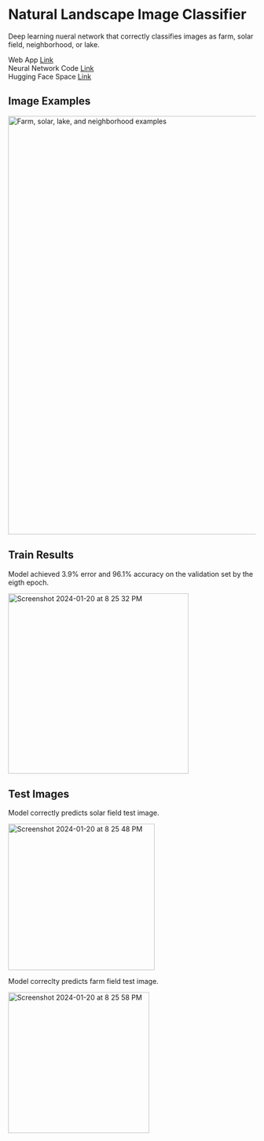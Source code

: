 # Natural Landscape Image Classifier
Deep learning nueral network that correctly classifies images as farm, solar field, neighborhood, or lake.

Web App <a href='https://kellyshreeve-landscape-image-classifier.hf.space/' target='_blank'>Link</a>  
Neural Network Code [Link](https://github.com/kellyshreeve/natural-landscape-image-classifier/blob/main/Natural-Landscape-Image-Classifier.ipynb)  
Hugging Face Space [Link](https://huggingface.co/spaces/kellyshreeve/Landscape-Image-Classifier)  

## Image Examples

<img width="852" alt="Farm, solar, lake, and neighborhood examples" src="https://github.com/kellyshreeve/natural-landscape-image-classifier/blob/main/images/farm%2C%20solar%2C%20lake%2C%20neighborhood.png">

## Train Results

Model achieved 3.9% error and 96.1% accuracy on the validation set by the eigth epoch. 

<img width="367" alt="Screenshot 2024-01-20 at 8 25 32 PM" src="https://github.com/kellyshreeve/farm_vs_solar_img_classifier/assets/109543606/a5d02675-d111-4983-8c73-9641fe606464">

## Test Images

Model correctly predicts solar field test image.

<img width="298" alt="Screenshot 2024-01-20 at 8 25 48 PM" src="https://github.com/kellyshreeve/farm_vs_solar_img_classifier/assets/109543606/b26a5da9-a2eb-4650-b4fa-0895d12e9412">


Model correclty predicts farm field test image.

<img width="287" alt="Screenshot 2024-01-20 at 8 25 58 PM" src="https://github.com/kellyshreeve/farm_vs_solar_img_classifier/assets/109543606/f02e6699-ea4a-41a7-b243-d45dde6724f6">

